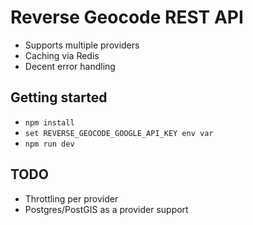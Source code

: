 # Reverse Geocode REST API

* Supports multiple providers
* Caching via Redis
* Decent error handling

## Getting started

* `npm install`
* `set REVERSE_GEOCODE_GOOGLE_API_KEY env var`
* `npm run dev`

## TODO

* Throttling per provider
* Postgres/PostGIS as a provider support
